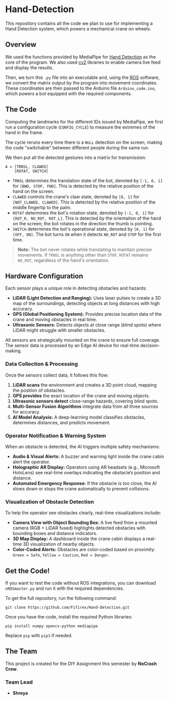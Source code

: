 # Hand-Detection
This repository contains all the code we plan to use for implementing a Hand Detection system, which powers a mechanical crane on wheels.

## Overview
We used the functions provided by MediaPipe for [Hand Detection](https://google.github.io/mediapipe/solutions/hands.html) as the core of the program. We also used [cv2](https://opencv.org) libraries to enable camera live feed and display the results.

Then, we turn this `.py` file into an executable and, using the [ROS](https://www.ros.org) software, we convert the matrix output by the program into movement coordinates. These coordinates are then passed to the Arduino file `Arduino_code.ino`, which powers a bot equipped with the required components.

## The Code
Computing the landmarks for the different IDs issued by MediaPipe, we first run a configuration cycle (`CONFIG_CYCLE`) to measure the extremes of the hand in the frame.

The cycle reruns every time there is a `NULL` detection on the screen, making the code "switchable" between different people during the same run.

We then put all the detected gestures into a matrix for transmission:

```
A = [TRNSL, CLAWED]
    [ROTAT, SWITCH]
```
* `TRNSL` determines the translation state of the bot, denoted by `[-1, 0, 1]` for `[BWD, STOP, FWD]`. This is detected by the relative position of the hand on the screen.
* `CLAWED` controls the crane's claw state, denoted by `[0, 1]` for `[NOT_CLAWED, CLAWED]`. This is detected by the relative position of the middle fingertip to the palm.
* `ROTAT` determines the bot's rotation state, denoted by `[-1, 0, 1]` for `[ROT_R, NO_ROT, ROT_L]`. This is detected by the orientation of the hand on the screen; the bot rotates in the direction the thumb is pointing.
* `SWITCH` determines the bot's operational state, denoted by `[0, 1]` for `[OFF, ON]`. The bot turns `ON` when it detects `NO_ROT` and `STOP` for the first time.

> **Note:** The bot never rotates while translating to maintain precise movements. If `TRNSL` is anything other than `STOP`, `ROTAT` remains `NO_ROT`, regardless of the hand's orientation.

## Hardware Configuration
Each sensor plays a unique role in detecting obstacles and hazards:

- **LiDAR (Light Detection and Ranging):** Uses laser pulses to create a 3D map of the surroundings, detecting objects at long distances with high accuracy.
- **GPS (Global Positioning System):** Provides precise location data of the crane and moving obstacles in real time.
- **Ultrasonic Sensors:** Detects objects at close range (blind spots) where LiDAR might struggle with smaller obstacles.

All sensors are strategically mounted on the crane to ensure full coverage. The sensor data is processed by an Edge AI device for real-time decision-making.

### Data Collection & Processing
Once the sensors collect data, it follows this flow:
1. **LiDAR scans** the environment and creates a 3D point cloud, mapping the position of obstacles.
2. **GPS provides** the exact location of the crane and moving objects.
3. **Ultrasonic sensors detect** close-range hazards, covering blind spots.
4. **Multi-Sensor Fusion Algorithms** integrate data from all three sources for accuracy.
5. **AI Model Analysis:** A deep-learning model classifies obstacles, determines distances, and predicts movement.

### Operator Notification & Warning System
When an obstacle is detected, the AI triggers multiple safety mechanisms:

- **Audio & Visual Alerts:** A buzzer and warning light inside the crane cabin alert the operator.
- **Holographic AR Display:** Operators using AR headsets (e.g., Microsoft HoloLens) see real-time overlays indicating the obstacle’s position and distance.
- **Automated Emergency Response:** If the obstacle is too close, the AI slows down or stops the crane automatically to prevent collisions.

### Visualization of Obstacle Detection
To help the operator see obstacles clearly, real-time visualizations include:

- **Camera View with Object Bounding Box:** A live feed from a mounted camera (RGB + LiDAR fused) highlights detected obstacles with bounding boxes and distance indicators.
- **3D Map Display:** A dashboard inside the crane cabin displays a real-time 3D visualization of nearby objects.
- **Color-Coded Alerts:** Obstacles are color-coded based on proximity: `Green = Safe`, `Yellow = Caution`, `Red = Danger`.

## Get the Code!
If you want to test the code without ROS integrations, you can download `nROSmaster.py` and run it with the required dependencies.

To get the full repository, run the following command:

```
git clone https://github.com/Fifirex/Hand-Detection.git
```

Once you have the code, install the required Python libraries:

```
pip install numpy opencv-python mediapipe
```

Replace `pip` with `pip3` if needed.

## The Team
This project is created for the DIY Assignment this semester by **NoCrash Crew**.

### Team Lead
- **Shreya**

